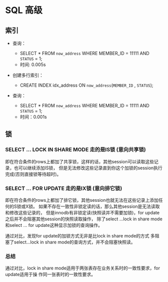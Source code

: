 # SQL 高级

## 索引
- 查询：
  - SELECT * FROM `now_address` WHERE MEMBER_ID = 11111 AND `STATUS` = 1;
  - 时间: 0.005s

- 创建多行索引：
  - CREATE INDEX idx_address ON `now_address`(`MEMBER_ID` , `STATUS`);

- 查询：
  - SELECT * FROM `now_address` WHERE MEMBER_ID = 11111 AND `STATUS` = 1;
  - 时间：0.001s


## 锁
### SELECT ... LOCK IN SHARE MODE 走的是IS锁 (意向共享锁)
即在符合条件的rows上都加了共享锁，这样的话，其他session可以读取这些记录，也可以继续添加IS锁，
但是无法修改这些记录直到你这个加锁的session执行完成(否则直接锁等待超时)。

### SELECT ... FOR UPDATE 走的是IX锁 (意向排它锁)
即在符合条件的rows上都加了排它锁，其他session也就无法在这些记录上添加任何的S锁或X锁。
如果不存在一致性非锁定读的话，那么其他session是无法读取和修改这些记录的，
但是innodb有非锁定读(快照读并不需要加锁)，for update之后并不会阻塞其他session的快照读取操作，
除了select ...lock in share mode和select ... for update这种显示加锁的查询操作。

通过对比，发现for update的加锁方式无非是比lock in share mode的方式
多阻塞了select...lock in share mode的查询方式，并不会阻塞快照读。

### 总结
通过对比，lock in share mode适用于两张表存在业务关系时的一致性要求，for update适用于操
作同一张表时的一致性要求。
